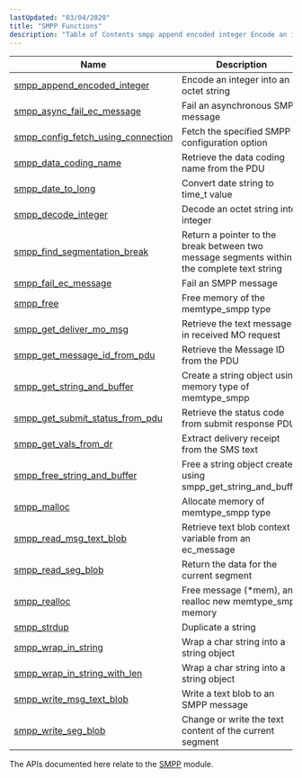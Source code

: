 ```yaml
---
lastUpdated: "03/04/2020"
title: "SMPP Functions"
description: "Table of Contents smpp append encoded integer Encode an integer into an octet string smpp async fail ec message Fail an asynchronous SMPP message smpp config fetch using connection Fetch the specified SMPP configuration option smpp data coding name Retrieve the data coding name from the PDU smpp date to..."
---
```



| Name                                                                                                                                | Description                                                                                |
|-------------------------------------------------------------------------------------------------------------------------------------|--------------------------------------------------------------------------------------------|
| [smpp_append_encoded_integer](/momentum/3/3-api/apis-smpp-append-encoded-integer)               | Encode an integer into an octet string                                                     |
| [smpp_async_fail_ec_message](/momentum/3/3-api/apis-smpp-async-fail-ec-message)                 | Fail an asynchronous SMPP message                                                          |
| [smpp_config_fetch_using_connection](/momentum/3/3-api/apis-smpp-config-fetch-using-connection) | Fetch the specified SMPP configuration option                                              |
| [smpp_data_coding_name](/momentum/3/3-api/apis-smpp-data-coding-name)                           | Retrieve the data coding name from the PDU                                                 |
| [smpp_date_to_long](/momentum/3/3-api/apis-smpp-date-to-long)                                   | Convert date string to time_t value                                                        |
| [smpp_decode_integer](/momentum/3/3-api/apis-smpp-decode-integer)                               | Decode an octet string into integer                                                        |
| [smpp_find_segmentation_break](/momentum/3/3-api/apis-smpp-find-segmentation-break)             | Return a pointer to the break between two message segments within the complete text string |
| [smpp_fail_ec_message](/momentum/3/3-api/apis-smpp-fail-ec-message)                             | Fail an SMPP message                                                                       |
| [smpp_free](/momentum/3/3-api/apis-smpp-free)                                                   | Free memory of the memtype_smpp type                                                       |
| [smpp_get_deliver_mo_msg](/momentum/3/3-api/apis-smpp-get-deliver-mo-msg)                       | Retrieve the text message in received MO request                                           |
| [smpp_get_message_id_from_pdu](/momentum/3/3-api/apis-smpp-get-message-id-from-pdu)             | Retrieve the Message ID from the PDU                                                       |
| [smpp_get_string_and_buffer](/momentum/3/3-api/apis-smpp-get-string-and-buffer)                 | Create a string object using memory type of memtype_smpp                                   |
| [smpp_get_submit_status_from_pdu](/momentum/3/3-api/apis-smpp-get-submit-status-from-pdu)       | Retrieve the status code from submit response PDU                                          |
| [smpp_get_vals_from_dr](/momentum/3/3-api/apis-smpp-get-vals-from-dr)                           | Extract delivery receipt from the SMS text                                                 |
| [smpp_free_string_and_buffer](/momentum/3/3-api/apis-smpp-free-string-and-buffer)               | Free a string object created using smpp_get_string_and_buffer                              |
| [smpp_malloc](/momentum/3/3-api/apis-smpp-malloc)                                               | Allocate memory of memtype_smpp type                                                       |
| [smpp_read_msg_text_blob](/momentum/3/3-api/apis-smpp-read-msg-text-blob)                       | Retrieve text blob context variable from an ec_message                                     |
| [smpp_read_seg_blob](/momentum/3/3-api/apis-smpp-read-seg-blob)                                 | Return the data for the current segment                                                    |
| [smpp_realloc](/momentum/3/3-api/apis-smpp-realloc)                                             | Free message (*mem), and realloc new memtype_smpp memory                                   |
| [smpp_strdup](/momentum/3/3-api/apis-smpp-strdup)                                               | Duplicate a string                                                                         |
| [smpp_wrap_in_string](/momentum/3/3-api/apis-smpp-wrap-in-string)                               | Wrap a char string into a string object                                                    |
| [smpp_wrap_in_string_with_len](/momentum/3/3-api/apis-smpp-wrap-in-string-with-len)             | Wrap a char string into a string object                                                    |
| [smpp_write_msg_text_blob](/momentum/3/3-api/apis-smpp-write-msg-text-blob)                     | Write a text blob to an SMPP message                                                       |
| [smpp_write_seg_blob](/momentum/3/3-api/apis-smpp-write-seg-blob)                               | Change or write the text content of the current segment                                    |

The APIs documented here relate to the [SMPP](/momentum/mobile/mobile-reference/momentum-mobility) module.